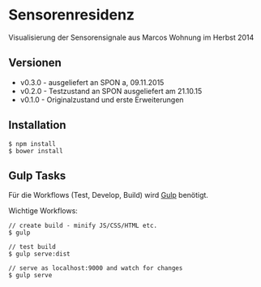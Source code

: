 # Sensorenresidenz
Visualisierung der Sensorensignale aus Marcos Wohnung im Herbst 2014

## Versionen

- v0.3.0 - ausgeliefert an SPON a, 09.11.2015
- v0.2.0 - Testzustand an SPON ausgeliefert am 21.10.15
- v0.1.0 - Originalzustand und erste Erweiterungen

## Installation

```
$ npm install
$ bower install
```

## Gulp Tasks
Für die Workflows (Test, Develop, Build) wird [Gulp](http://gulpjs.com/]) benötigt.

Wichtige Workflows:

```
// create build - minify JS/CSS/HTML etc.
$ gulp

// test build
$ gulp serve:dist

// serve as localhost:9000 and watch for changes
$ gulp serve

```